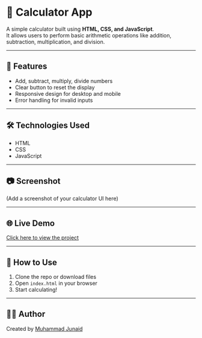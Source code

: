 # 🧮 Calculator App

A simple calculator built using **HTML, CSS, and JavaScript**.  
It allows users to perform basic arithmetic operations like addition, subtraction, multiplication, and division.

---

## 🚀 Features
- Add, subtract, multiply, divide numbers  
- Clear button to reset the display  
- Responsive design for desktop and mobile  
- Error handling for invalid inputs  

---

## 🛠️ Technologies Used
- HTML  
- CSS  
- JavaScript  

---

## 📷 Screenshot
(Add a screenshot of your calculator UI here)

---

## 🌐 Live Demo
[Click here to view the project](https://junaid691.github.io/calculator-app/)

---

## 📌 How to Use
1. Clone the repo or download files  
2. Open `index.html` in your browser  
3. Start calculating!  

---

## 👨‍💻 Author
Created by [Muhammad Junaid](https://github.com/junaid691)  
